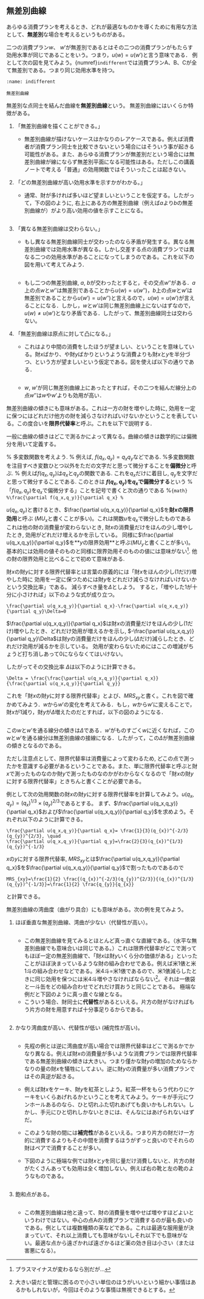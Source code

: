 ## 無差別曲線

 あらゆる消費プランを考えるとき、どれが最適なものかを導くために有用な方法として、**無差別**な場合を考えるというものがある。

 二つの消費プラン$w$、 $w'$が無差別であるとはその二つの消費プランがもたらす効用水準が同じであることをいう。つまり，$u(w)=u(w')$と言う意味である．
例として次の図を見てみよう。{numref}`indifferent`では消費プランA、B、Cが全て無差別である。つまり同じ効用水準を持つ。

```{figure} ./ch3_img/indifferent.svg
:name: indifferent

無差別曲線
```

無差別な点同士を結んだ曲線を**無差別曲線**という。
 無差別曲線にはいくらか特徴がある。

1. 「無差別曲線を描くことができる。」
    - 無差別曲線が描けないケースはかなりのレアケースである。例えば消費者が消費プラン同士を比較できないという場合にはそういう事が起きる可能性がある。また、あらゆる消費プランが無差別だという場合には無差別曲線が線にならず無差別平面になる可能性はある。ただしこの講義ノートで考える「普通」の効用関数ではそういったことは起きない。
1.  「どの無差別曲線が高い効用水準を示すかがわかる。」
    - 通常、財が多ければ多いほど望ましいということを仮定する。したがって，下の図のように, 右上にある方の無差別曲線（例えば$a$より$b$の無差別曲線が）がより高い効用の値を示すことになる。
    ```{figure} ./ch3_img/indiff_c_1.svg

    ```

1.  「異なる無差別曲線は交わらない。」
    -   もし異なる無差別曲線同士が交わったのなら矛盾が発生する。異なる無差別曲線では効用水準が異なる。しかし交差する点の消費プランでは異なる二つの効用水準があることになってしまうのである。これを以下の図を用いて考えてみよう．
    ```{figure} ./ch3_img/indiff_c_2.svg

    ```
    -   もし二つの無差別曲線, $a$, $b$が交わったとすると，その交点$w''$がある．$a$上の点$w$と$w''$は無差別であることから$u(w)=u(w'')$，$b$上の点$w$と$w'$は無差別であることから$u(w')=u(w'')$と言えるので，$u(w)=u(w')$が言えることになる．しかし，$w$と$w'$は同じ無差別曲線上にないはずなので，$u(w)\neq u(w')$となり矛盾である．したがって、無差別曲線同士は交わらない。
1. 「無差別曲線は原点に対して凸になる。」
    -   これはより中間の消費をしたほうが望ましい、ということを意味している。財$x$ばかり、や財$y$ばかりというような消費よりも財$x$と$y$を半分づつ、という方が望ましいという仮定である。図を使えば以下の通りである．
    ```{figure} ./ch3_img/indiff_c_3.svg

    ```
    -    $w$, $w'$が同じ無差別曲線上にあったとすれば，その二つを結んだ線分上の点$w''$は$w$や$w'$よりも効用が高い．



無差別曲線の傾きにも意味がある。これは一方の財を増やした時に, 効用を一定に保つにはどれだけ他方の財を減らさなければいけないかということを表している。この度合いを**限界代替率**と呼ぶ。これを以下で説明する．





 




 一般に曲線の傾きはどこで測るかによって異なる。曲線の傾きは数学的には偏微分を用いて定義する。


% 多変数関数を考えよう.
% 例えば, $f(q_x,q_y)=q_xq_y$などである.
%多変数関数を注目すべき変数ひとつ以外をただの文字だと思って微分することを**偏微分**と呼ぶ.
% 例えば$f(q_x,q_y)$は$q_x$と$q_y$の関数である. これを$q_x$だけに着目し, $q_y$を文字だと思って微分することである. このときは **$f(q_x,q_y)$を$q_x$で偏微分する**という
%  「$f(q_x,q_y)$を$q_x$で偏微分する」ことを記号で書くと次の通りである
%```{math}
%\frac{\partial f(q_x,q_y)}{\partial q_x}
%```


 $u(q_x,q_y)$と書けるとき、$\frac{\partial u(q_x,q_y)}{\partial q_x}$を**財$x$の限界効用**と呼ぶ ($MU_x$と書くことが多い)。これは関数$u$を$q_x$で微分したものである
 これは他の財の消費量が変わらないとき, 財$x$の消費量だけをほんの少し増やしたとき, 効用がどれだけ増えるかを示している。
 同様に$\frac{\partial u(q_x,q_y)}{\partial q_y}$を**$y$の限界効用**と呼ぶ($MU_y$と書くことが多い)。
基本的には効用の値そのものと同様に限界効用そのものの値には意味がない[^note].
他の財の限界効用と比べることで初めて意味がある.

[^note]:プラスマイナスが変わるなら別だが...

 財$x$の財$y$に対する限界代替率とは言葉の原義的には「財$x$をほんの少し(1だけ)増やした時に 効用を一定に保つためには財$y$をどれだけ減らさなければいけないかという交換比率」である。
 減らすべき量を$\Delta$としよう。
 すると，「増やした$1$が十分に小さければ」以下のような式が成り立つ。
```{math}
\frac{\partial u(q_x,q_y)}{\partial q_x}-\frac{\partial u(q_x,q_y)}{\partial q_y}\Delta=0
```
$\frac{\partial u(q_x,q_y)}{\partial q_x}$は財$x$の消費量だけをほんの少し($1$だけ)増やしたとき、どれだけ効用が増えるかを示し,
 $-\frac{\partial u(q_x,q_y)}{\partial q_y}\Delta$は財$y$の消費量だけをほんの少し($\Delta$だけ)減らしたとき、どれだけ効用が減るかを示している。
 効用が変わらないためにはここの増減がちょうど打ち消しあって$0$にならなくてはいけない。


したがってその交換比率 $\Delta$は以下のように計算できる。
```{math}
\Delta = \frac{\frac{\partial u(q_x,q_y)}{\partial q_x}}{\frac{\partial u(q_x,q_y)}{\partial q_y}}
```
 これを「財$x$の財$y$に対する限界代替率」とよび、$\textit{MRS}_{xy}$と書く。これを図で確かめてみよう．$w$から$w'$の変化を考えてみる．もし，$w$から$w'$に変えることで，財$x$が1減り，財$y$が$\Delta$増えたのだとすれば，以下の図のようになる．
 
```{figure} ./ch3_img/mrs.svg
``` 

この$w$と$w'$を通る線分の傾きは$\Delta$である．$w'$がものすごく$w$に近くなれば，この$w$と$w'$を通る線分は無差別曲線の接線になる．したがって，この$\Delta$が無差別曲線の傾きとなるのである。



ただし注意点として、限界代替率は消費量によって変わるため, どこの点で測ったかを意識する必要があるということである。また、単に限界代替率と呼ぶと財$x$で測ったものなのか財$y$で測ったものなのかがわからなくなるので「財$x$の財$y$に対する限界代替率」ときちんと書くことが必要である。


例として次の効用関数の財$x$の財$y$に対する限界代替率を計算してみよう。$u(q_x,q_y)= (q_x)^{1/3} \times (q_y)^{2/3}$であるとする。
まず、$\frac{\partial u(q_x,q_y)}{\partial q_x}$および$\frac{\partial u(q_x,q_y)}{\partial q_y}$を求めよう。それぞれ以下のように計算できる。
```{math}
\frac{\partial u(q_x,q_y)}{\partial q_x}= \frac{1}{3}(q_{x})^{-2/3}(q_{y})^{2/3}, \quad
\frac{\partial u(q_x,q_y)}{\partial q_y}=\frac{2}{3}(q_{x})^{1/3}(q_{y})^{-1/3}
``` 
$x$の$y$に対する限界代替率, $MRS_{xy}$とは$\frac{\partial u(q_x,q_y)}{\partial q_x}$を$\frac{\partial u(q_x,q_y)}{\partial q_y}$で割ったものであるので
```{math}
MRS_{xy}=\frac{1}{2} \frac{(q_{x})^{-2/3}(q_{y})^{2/3}}{(q_{x})^{1/3}(q_{y})^{-1/3}}=\frac{1}{2} \frac{q_{y}}{q_{x}}
``` 
と計算できる。

無差別曲線の湾曲度（曲がり具合）にも意味がある。次の例を見てみよう。
1.  ほぼ垂直な無差別曲線、湾曲が少ない（代替性が高い）。
    ```{figure} ./ch3_img/indifferent1.svg
    ```
    -  この無差別曲線を見てみるとほとんど真っ直ぐな直線である。（水平な無差別曲線でも意味合いは同じである。）これは限界代替率がどこで測ってもほぼ一定の無差別曲線で、「財$x$は財$y$いくら分の価値がある」といったことがほぼ決まっているような財の組み合わせである。例えば米1俵と米1斗の組み合わせなどである。米4斗$=$米1俵であるので、米1俵減らしたときに同じ効用を保つには米4斗増やさなければならない[^note1]。それは一俵袋と一斗缶をどの組み合わせでどれだけ買おうと同じことである。
    極端な例だと下図のように真っ直ぐな線となる。
    -   こういう場合、財同士に**代替性**があるといえる。片方の財がなければもう片方の財を用意すれば十分事足りるからである。
    ```{figure} ./ch3_img/indifferent2.svg

    ```
1.  かなり湾曲度が高い、代替性が低い (補完性が高い)。
    ```{figure} ./ch3_img/indifferent3.svg

    ```
    -  先程の例とは逆に湾曲度が高い場合では限界代替率はどこで測るかでかなり異なる。例えば財$x$の消費量が多いような消費プランでは限界代替率である無差別曲線の傾きは大きい。つまり僅かな財$y$の増加のためならかなりの量の財$x$を犠牲にしてよい。逆に財$y$の消費量が多い消費プランではその真逆が起きる。
    - 例えば財$x$をケーキ、財$y$を紅茶としよう。紅茶一杯をもらう代わりにケーキをいくらあげれるかということを考えてみよう。ケーキが手元にワンホールあるのなら、ひと切れふた切れあげても良いかもしれない。しかし、手元にひと切れしかないときには、そんなにはあげられないはずだ。
    -  このような財の間には**補完性**があるといえる。つまり片方の財だけ一方的に消費するよりもその中間を消費するほうがずっと良いのでそれらの財はペアで消費することが多い。

    - 下図のように極端な例では財$x$と$y$を同じ量だけ消費しないと、片方の財がたくさんあっても効用は全く増加しない。例えば右の靴と左の靴のようなものである。
    ```{figure} ./ch3_img/indifferent4.svg
    ```
1. 飽和点がある。
 
    ```{figure} ./ch3_img/indifferent5.svg

    ```
    - この無差別曲線は他と違って、財の消費量を増やせば増やすほどよいというわけではない。中心の点Aの消費プランで消費するのが最も良いのである。例としては複数種類の薬などである。これは最適な服用量が決まっていて、それ以上消費しても意味がないしそれ以下でも意味がない。最適な点から遠ざかれば遠ざかるほど薬の効き目は小さい（または害悪になる）。

[^note1]:大きい袋だと管理に困るので小さい単位のほうがいいという細かい事情はあるかもしれないが，今回はそのような事情は無視できるとする。



